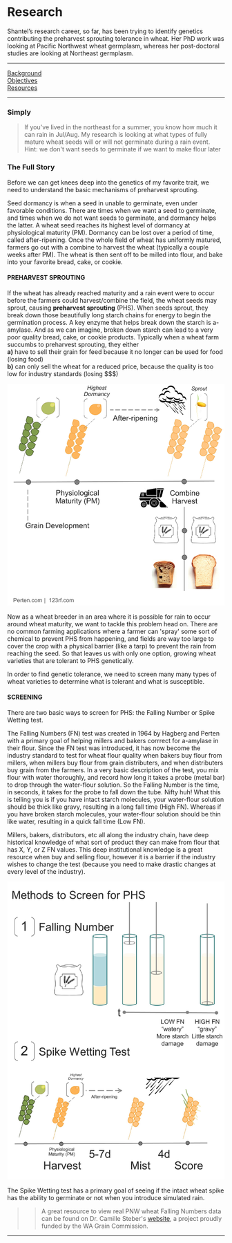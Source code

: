 # Research <a id="top"></a>   

Shantel’s research career, so far, has been trying to identify genetics contributing the preharvest sprouting tolerance in wheat. Her PhD work was looking at Pacific Northwest wheat germplasm, whereas her post-doctoral studies are looking at Northeast germplasm.      

---------

[Background]()  
[Objectives](./objectives.html)  
[Resources](./resources.html)  

----------
### Simply  
> If you've lived in the northeast for a summer, you know how much it can rain in Jul/Aug. My research is looking at what types of fully mature wheat seeds will or will not germinate during a rain event. Hint: we don't want seeds to germinate if we want to make flour later  

### The Full Story  

Before we can get knees deep into the genetics of my favorite trait, we need to understand the basic mechanisms of preharvest sprouting.  

Seed dormancy is when a seed in unable to germinate, even under favorable conditions. There are times when we want a seed to germinate, and times when we do not want seeds to germinate, and dormancy helps the latter. A wheat seed reaches its highest level of dormancy at physiological maturity (PM). Dormancy can be lost over a period of time, called after-ripening. Once the whole field of wheat has uniformly matured, farmers go out with a combine to harvest the wheat (typically a couple weeks after PM). The wheat is then sent off to be milled into flour, and bake into your favorite bread, cake, or cookie.   

#### PREHARVEST SPROUTING <a id="PHS"></a>  
If the wheat has already reached maturity and a rain event were to occur before the farmers could harvest/combine the field, the wheat seeds may sprout, causing **preharvest sprouting** (PHS). When seeds sprout, they break down those beautifully long starch chains for energy to begin the germination process. A key enzyme that helps break down the starch is a-amylase.  And as we can imagine, broken down starch can lead to a very poor quality bread, cake, or cookie products. Typically when a wheat farm succumbs to preharvest sprouting, they either  
**a)** have to sell their grain for feed because it no longer can be used for food (losing food)    
**b)** can only sell the wheat for a reduced price, because the quality is too low for industry standards (losing $$$)  

![PHS](https://github.com/shantel-martinez/Lab_Resources/blob/master/example_img/PHS.jpg?raw=true)  

Now as a wheat breeder in an area where it is possible for rain to occur around wheat maturity, we want to tackle this problem head on. There are no common farming applications where a farmer can 'spray' some sort of chemical to prevent PHS from happening, and fields are way too large to cover the crop with a physical barrier (like a tarp) to prevent the rain from reaching the seed. So that leaves us with only one option, growing wheat varieties that are tolerant to PHS genetically.  

In order to find genetic tolerance, we need to screen many many types of wheat varieties to determine what is tolerant and what is susceptible.  

#### SCREENING <a id="screen"></a>  
There are two basic ways to screen for PHS: the Falling Number or Spike Wetting test.  

The Falling Numbers (FN) test was created in 1964 by Hagberg and Perten with a primary goal of helping millers and bakers corrrect for a-amylase in their flour. Since the FN test was introduced, it has now become the industry standard to test for wheat flour quality when bakers buy flour from millers, when millers buy flour from grain distributers, and when distributers buy grain from the farmers. In a very basic description of the test, you mix flour with water thoroughly, and record how long it takes a probe (metal bar) to drop through the water-flour solution. So the Falling Number is the time, in seconds, it takes for the probe to fall down the tube. Nifty huh! What this is telling you is if you have intact starch molecules, your water-flour solution should be thick like gravy, resulting in a long fall time (High FN). Whereas if you have broken starch molecules, your water-flour solution should be thin like water, resulting in a quick fall time (Low FN).     

Millers, bakers, distributors, etc all along the industry chain, have deep historical knowledge of what sort of product they can make from flour that has X, Y, or Z FN values. This deep institutional knowledge is a great resource when buy and selling flour, however it is a barrier if the industry wishes to change the test (because you need to make drastic changes at every level of the industry).  

![](https://github.com/shantel-martinez/Lab_Resources/blob/master/example_img/ScreenPHS.jpg?raw=true)  

The Spike Wetting test has a primary goal of seeing if the intact wheat spike has the ability to germinate or not when you introduce simulated rain.  




>> A great resource to view real PNW wheat Falling Numbers data can be found on Dr. Camille Steber's [website](http://steberlab.org/project7599data.php), a project proudly funded by the WA Grain Commission.  





---------
